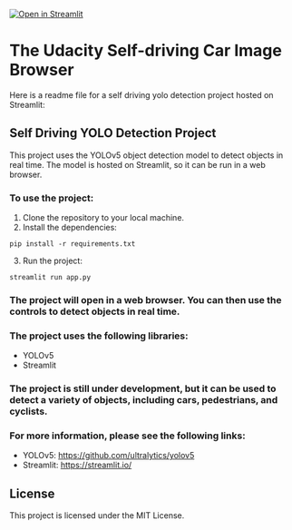 [![Open in Streamlit](https://static.streamlit.io/badges/streamlit_badge_black_white.svg)](https://share.streamlit.io/streamlit/demo-self-driving)

# The Udacity Self-driving Car Image Browser


Here is a readme file for a self driving yolo detection project hosted on Streamlit:

## Self Driving YOLO Detection Project

This project uses the YOLOv5 object detection model to detect objects in real time. The model is hosted on Streamlit, so it can be run in a web browser.

### To use the project:

1. Clone the repository to your local machine.
2. Install the dependencies:

```
pip install -r requirements.txt
```

3. Run the project:

```
streamlit run app.py
```

### The project will open in a web browser. You can then use the controls to detect objects in real time.

### The project uses the following libraries:

* YOLOv5
* Streamlit

### The project is still under development, but it can be used to detect a variety of objects, including cars, pedestrians, and cyclists.

### For more information, please see the following links:

* YOLOv5: https://github.com/ultralytics/yolov5
* Streamlit: https://streamlit.io/

## License

This project is licensed under the MIT License.





